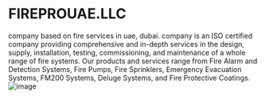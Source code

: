 # FIREPROUAE.LLC
company based on fire services in uae, dubai. company is an ISO certified company providing comprehensive and in-depth services in the design, supply, installation, testing, commissioning, and maintenance of a whole range of fire systems. Our products and services range from Fire Alarm and Detection Systems, Fire Pumps, Fire Sprinklers, Emergency Evacuation Systems, FM200 Systems, Deluge Systems, and Fire Protective Coatings.
![image](https://user-images.githubusercontent.com/68515819/175285947-3c223c08-cb73-475a-bf1a-f167bbcdf52b.png)
